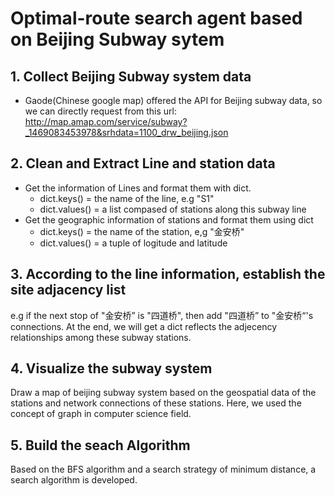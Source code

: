 # Optimal-route search agent based on Beijing Subway sytem

## 1. Collect Beijing Subway system data

* Gaode(Chinese google map) offered the API for Beijing subway data, so we can directly request from this url: 
  http://map.amap.com/service/subway?_1469083453978&srhdata=1100_drw_beijing.json

## 2. Clean and Extract Line and station data

* Get the information of Lines and format them with dict.
	* dict.keys() = the name of the line, e.g "S1"
	* dict.values() = a list compased of stations along this subway line
* Get the geographic information of stations and format them using dict
	* dict.keys() = the name of the station, e,g "金安桥"
	* dict.values() = a tuple of logitude and latitude

## 3. According to the line information, establish the site adjacency list

e.g if the next stop of "金安桥” is "四道桥", then add "四道桥” to "金安桥“'s connections. At the end, we will get a dict reflects the adjecency relationships among these subway stations.

## 4. Visualize the subway system 

Draw a map of beijing subway system based on the geospatial data of the stations and network connections of these stations. Here, we used the concept of graph in computer science field.

## 5. Build the seach Algorithm

Based on the BFS algorithm and a search strategy of minimum distance, a search algorithm is developed.

